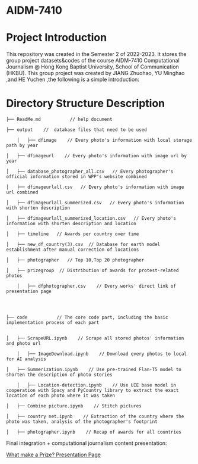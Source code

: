 # AIDM-7410

# Project Introduction

This repository was created in the Semester 2 of 2022-2023. It stores the group project datasets&codes of the course AIDM-7410 Computational Journalism @ Hong Kong Baptist University, School of Communication (HKBU). This group project was created by JIANG Zhuohao, YU Minghao ,and HE Yuchen ,the following is a simple introduction:
 
# Directory Structure Description
    ├── ReadMe.md           // help document
    
    ├── output    //  database files that need to be used 

        │   ├── dfimage    // Every photo's information with local storage path by year

    │   ├── dfimageurl    // Every photo's information with image url by year

    │   ├── database_photographer_all.csv   // Every photographer's official information stored in WPP's website combined

    │   ├── dfimageurlall.csv   // Every photo's information with image url combined

    │   ├── dfimageurlall_summerized.csv   // Every photo's information with shorten description

    │   ├── dfimageurlall_summerized_location.csv   // Every photo's information with shorten description and location

    │   ├── timeline   // Awards per country over time

    │   ├── new_df_country(3).csv  // Database for earth model establishment after manual correction of locations
    
    │   ├── photographer   // Top 10,Top 20 photographer 
    
    │   ├── prizegroup  // Distribution of awards for protest-related photos

        │   ├── dfphotographer.csv    // Every works' direct link of presentation page



    
    ├── code           // The core code part, including the basic implementation process of each part
	
    
    │   ├── ScrapeURL.ipynb    // Scrape all stored photos' information and photo url

        │   ├── ImageDownload.ipynb    // Download every photos to local for AI analysis

    │   ├── Summerization.ipynb    // Use pre-trained Flan-T5 model to shorten the description of photo stories

        │   ├── Location-detection.ipynb    // Use UIE base model in cooperation with Spacy and PyCountry library to extract the exact location of each photo where it was taken

    │   ├── Combine picture.ipynb    // Stitch pictures
    
    │   ├── country net.ipynb    // Extraction of the country where the photo was taken, analysis of the photographer's footprint
    
    │   ├── photographer.ipynb    // Recap of awards for all countries

Final integration + computational journalism content presentation:

[What make a Prize? Presentation Page](https://kidult2226.github.io/AIDM-7410-Page/) 
